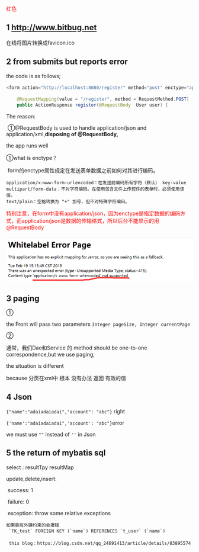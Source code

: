<span style="color:red">红色</span>

## 1 http://www.bitbug.net

在线将图片转换成favicon.ico



## 2 from submits but reports error

the code is as follows;

```javascript
<form action="http://localhost:8080/register" method="post" enctype="application/x-www-form-urlencoded">
```

```java
    @RequestMapping(value = "/register", method = RequestMethod.POST)
    public ActionResponse register(@RequestBody  User user) {
```

The reason:

​	①@RequestBody is used to handle application/json and application/xml,**disposing of @RequestBody,**

the app runs well

①what is enctype？

​	form的enctype属性规定在发送表单数据之前如何对其进行编码。

```
application/x-www-form-urlencoded：在发送前编码所有字符（默认） key-value
multipart/form-data：不对字符编码。在使用包含文件上传控件的表单时，必须使用该值。
text/plain：空格转换为 "+" 加号，但不对特殊字符编码。
```

​	<span style="color:red">特别注意，在form中没有application/json，因为enctype是指定数据的编码方式，而application/json是数据的传输格式，所以后台不能显示的用@RequestBody
</span>

![1550560440066](MD_IMAGES\1550560440066.png)



## 3 paging

①

the Front will pass two parameters `Integer pageSize, Integer currentPage`

②

通常，我们Dao和Service 的 method should be one-to-one correspondence,but we use paging,

the situation is different

because 分页在xml中 根本 没有办法 返回 有效的值



## 4 Json

`{"name":"adaiadaiadai","account": "abc"}` right

`{'name':"adaiadaiadai",'account': "abc"}`error

we must use `""` instead of `''` in Json



## 5 the return of mybatis sql

select : resultTpy resultMap

update,delete,insert: 

​		success: 1

​		failure: 0

​		exception: throw some relative exceptions

```
如果删有外键约束的会报错
 `FK_test` FOREIGN KEY (`name`) REFERENCES `t_user` (`name`)
 
 this blog：https://blog.csdn.net/qq_24691413/article/details/83895574
```

